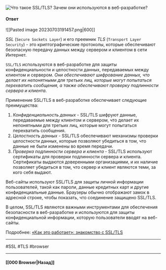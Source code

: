 ![Что такое `SSL`/`TLS`? Зачем они используются в веб-разработке?](https://youtu.be/-mWa7erZu64?t=663)

#### Ответ

![[Pasted image 20230703191457.png|600]]

*SSL* (`Secure Sockets Layer`) и его преемник *TLS* (`Transport Layer Security`) - это криптографические протоколы, которые обеспечивают безопасную передачу данных между сервером и клиентом в сети Интернет.

`SSL/TLS` используются в веб-разработке для защиты конфиденциальности и целостности данных, передаваемых между клиентом и сервером. *Они обеспечивают шифрование данных, что делает их непонятными для третьих лиц, которые могут попытаться перехватить сообщения, а также обеспечивают проверку подлинности сервера и клиента.*

Применение SSL/TLS в веб-разработке обеспечивает следующие преимущества:
1. *Конфиденциальность данных* - SSL/TLS шифруют данные, передаваемые между клиентом и сервером, что делает их непонятными для третьих лиц, которые могут попытаться перехватить сообщения.
2. *Целостность данных* - SSL/TLS обеспечивают механизмы проверки целостности данных, которые позволяют убедиться в том, что данные не были изменены во время передачи.
3. *Проверка подлинности сервера и клиента* - SSL/TLS используют сертификаты для проверки подлинности сервера и клиента. Сертификаты выдаются доверенными организациями, и их наличие позволяет убедиться в том, что сервер и клиент являются теми, за кого себя выдают.

Веб-сайты используют SSL/TLS для защиты личной информации пользователей, такой как пароли, данные кредитных карт и другие конфиденциальные данные. Браузеры обычно отображают замок в адресной строке, чтобы показать, что соединение защищено SSL/TLS.

В целом, SSL/TLS являются важными инструментами для обеспечения безопасности в веб-разработке и используются для защиты конфиденциальной информации, которую пользователи вводят на веб-сайты.

Подробнее: [«Как это работает»: знакомство с SSL/TLS](https://habr.com/ru/companies/1cloud/articles/326292/)

___
#SSL #TLS #browser

___

#### [[000 Browser|Назад]]
